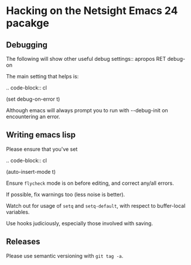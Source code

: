 #  Hacking on the Netsight Emacs 24 pacakge

## Debugging

The following will show other useful debug settings::
  apropos RET debug-on

The main setting that helps is:

.. code-block:: cl
 
   (set debug-on-error t)

Although emacs will always prompt you to run with --debug-init
on encountering an error.

## Writing emacs lisp
Please ensure that you've set

.. code-block:: cl

  (auto-insert-mode  t)

Ensure ``flycheck`` mode is on before editing, and
correct any/all errors.

If possible, fix warnings too (less noise is better).

Watch out for usage of ```setq``` and ```setq-default```, with respect
to buffer-local variables.

Use hooks judiciously, especially those involved with saving.

## Releases
Please use semantic versioning with ```git tag -a```.






